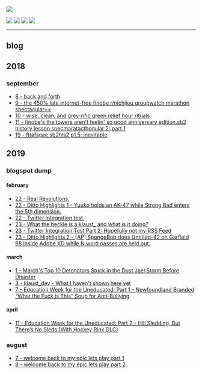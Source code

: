![](https://raw.githubusercontent.com/rustMotherboard/rustmotherboard.github.io/master/images/site/website-header.png)

[![](https://raw.githubusercontent.com/rustMotherboard/rustmotherboard.github.io/master/images/site/website-buttons0001.png)](https://rustmotherboard.github.io/blog) [![](https://raw.githubusercontent.com/rustMotherboard/rustmotherboard.github.io/master/images/site/website-buttons0002.png)](https://rustmotherboard.github.io/changelog) [![](https://raw.githubusercontent.com/rustMotherboard/rustmotherboard.github.io/master/images/site/website-buttons0003.png)](https://rustmotherboard.github.io/social) [![](https://raw.githubusercontent.com/rustMotherboard/rustmotherboard.github.io/master/images/site/website-buttons0004.png)](https://rustmotherboard.github.io/projects)

---

## blog

## 2018

### september

* [8 - back and forth](https://rustmotherboard.github.io/archive/2018/09/18-9-8)
* [9 - the 450% late internet-free finobe r/nichijou groupwatch marathon spectacular++](https://rustmotherboard.github.io/archive/2018/09/18-9-9)
* [10 - wise, clean, and grey-rific green relief hour rituals](https://rustmotherboard.github.io/archive/2018/09/18-9-10)
* [11 - finobe's the towers aren't feelin' so good anniversary edition.sb2 history lesson specmaratacthonular 2: part 1](https://rustmotherboard.github.io/archive/2018/09/18-9-11)
* [19 - fttafsgae.sb2hls2 p1.5: inevitable](https://rustmotherboard.github.io/archive/2018/09/18-9-19)

## 2019

### blogspot dump

#### february

* [22 - Real Revolutions.](https://rustmotherboard.github.io/archive/2019/02/19-2-22)
* [22 - Ditto Highlights 1 - Yuuko holds an AK-47 while Strong Bad enters the 5th dimension.](https://rustmotherboard.github.io/archive/2019/02/19-2-22-2)
* [22 - Twitter integration test.](https://rustmotherboard.github.io/archive/2019/02/19-2-22-3)
* [23 - What the heckle is a klaust_ and what is it doing?](https://rustmotherboard.github.io/archive/2019/02/19-2-23)
* [23 - Twitter Integration Test Part 2: Hopefully not my RSS Feed](https://rustmotherboard.github.io/archive/2019/02/19-2-23-2)
* [23 - Ditto Highlights 2 - [AP] SpongeBob does Untitled-42 on Garfield 98 inside Adobe XD while N word passes are held out.](https://rustmotherboard.github.io/archive/2019/02/19-2-23-3)

#### march

* [1 - March's Top 10 Detonators Stuck in the Dust Jael Storm Before Disaster](https://rustmotherboard.github.io/archive/2019/03/19-3-1)
* [3 - klaust_dev - What I haven't shown here yet](https://rustmotherboard.github.io/archive/2019/03/19-3-3)
* [7 - Education Week for the Uneducated: Part 1 - Newfoundland Branded “What the Fuck is This” Soup for Anti-Bullying](https://rustmotherboard.github.io/archive/2019/03/19-3-7)

#### april

* [11 - Education Week for the Uneducated: Part 2 - Hill Sledding, But There’s No Sleds (With Hockey Rink DLC)](https://rustmotherboard.github.io/archive/2019/03/19-4-11)

### august

* [7 - welcome back to my epic lets play part 1](https://rustmotherboard.github.io/archive/2019/08/19-8-7)
* [8 - welcome back to my epic lets play part 2](https://rustmotherboard.github.io/archive/2019/08/19-8-8)